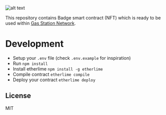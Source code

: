 ![alt text](https://i.imgur.com/4azliuJ.png "Logo Title Text 1")

This repository contains Badge smart contract (NFT) which is ready to be used within [Gas Station Network](https://gsn.openzeppelin.com).

# Development
* Setup your `.env` file (check `.env.example` for inspiration)
* Run `npm install`
* Install etherlime `npm install -g etherlime`
* Compile contract `etherlime compile`
* Deploy your contract `etherlime deploy`

License
----
MIT
